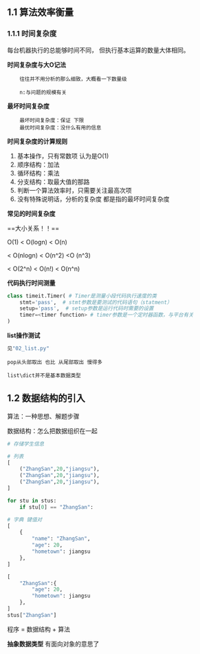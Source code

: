 ## 1.1 算法效率衡量

### 1.1.1 时间复杂度
每台机器执行的总能够时间不同，
但执行基本运算的数量大体相同。

**时间复杂度与大O记法**
    
        往往并不用分析的那么细致，大概看一下数量级
    
        n:与问题的规模有关

**最坏时间复杂度**


```
    最坏时间复杂度：保证 下限
    最优时间复杂度：没什么有用的信息
```

**时间复杂度的计算规则**
1. 基本操作，只有常数项 认为是O(1)
2. 顺序结构：加法
3. 循环结构：乘法
4. 分支结构：取最大值的那路
5. 判断一个算法效率时，只需要关注最高次项
6. 没有特殊说明话，分析的复杂度 都是指的最坏时间复杂度

**常见的时间复杂度**

==大小关系！！==

O(1) < O(logn) < O(n)

< O(nlogn) < O(n^2) <O (n^3)

< O(2^n) < O(n!) < O(n^n)


**代码执行时间测量**


```python
class timeit.Timer( # Timer是测量小段代码执行速度的类
    stmt='pass',  # stmt参数是要测试的代码语句（statment）
    setup='pass',  # setup参数是运行代码时需要的设置
    timer=<timer function> # timer参数是一个定时器函数，与平台有关
)
```

**list操作测试**


```python
见"02_list.py"
```


```
pop从头部取出 也比 从尾部取出 慢得多

list\dict并不是基本数据类型
```

## 1.2 数据结构的引入

算法：一种思想、解题步骤

数据结构：怎么把数据组织在一起


```python
# 存储学生信息

# 列表
[
    ("ZhangSan",20,"jiangsu"),
    ("ZhangSan",20,"jiangsu"),
    ("ZhangSan",20,"jiangsu"),
]

for stu in stus:
    if stu[0] == "ZhangSan":

# 字典 键值对
[
    {
        "name": "ZhangSan",
        "age": 20,
        "hometown": jiangsu
    },
]

[
    "ZhangSan":{
        "age": 20,
        "hometown": jiangsu
    },
]
stus["ZhangSan"]

```


程序 = 数据结构 + 算法

**抽象数据类型**
有面向对象的意思了